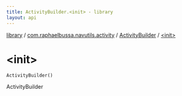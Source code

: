 ```yaml
---
title: ActivityBuilder.<init> - library
layout: api
---
```


<div class='api-docs-breadcrumbs'><a href="../../index.html">library</a> / <a href="../index.html">com.raphaelbussa.navutils.activity</a> / <a href="index.html">ActivityBuilder</a> / <a href="./-init-.html">&lt;init&gt;</a></div>

# &lt;init&gt;

<div class="signature"><code><span class="identifier">ActivityBuilder</span><span class="symbol">(</span><span class="symbol">)</span></code></div>

ActivityBuilder

